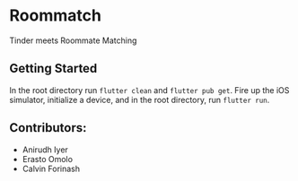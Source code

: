 # Roommatch

Tinder meets Roommate Matching

## Getting Started

In the root directory run `flutter clean` and `flutter pub get`.
Fire up the iOS simulator, initialize a device, and in the root directory, run `flutter run`.


## Contributors:
- Anirudh Iyer
- Erasto Omolo
- Calvin Forinash

